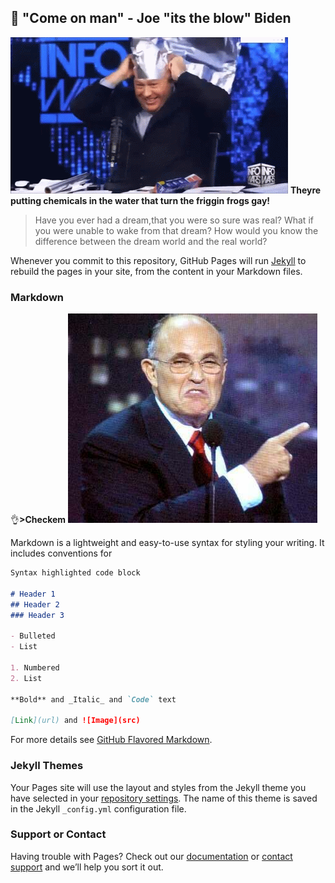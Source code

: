 ## :frog: "Come on man" - Joe "its the blow" Biden

![alexjonesgif](https://github.com/qayynon/Q/blob/main/AluminiumHatGenius.gif) 
**Theyre putting chemicals in the water that turn the friggin frogs gay!** 
>Have you ever had a dream,that you were so sure was real? 
>What if you were unable to wake from that dream? 
>How would you know the difference between the dream world and the real world?

Whenever you commit to this repository, GitHub Pages will run [Jekyll](https://jekyllrb.com/) to rebuild the pages in your site, from the content in your Markdown files.

### Markdown
:ok_hand:**>Checkem**
![TheseGets.jpg](https://github.com/qayynon/Q/blob/main/original.jpg)

Markdown is a lightweight and easy-to-use syntax for styling your writing. It includes conventions for

```markdown
Syntax highlighted code block

# Header 1
## Header 2
### Header 3

- Bulleted
- List

1. Numbered
2. List

**Bold** and _Italic_ and `Code` text

[Link](url) and ![Image](src)
```

For more details see [GitHub Flavored Markdown](https://guides.github.com/features/mastering-markdown/).

### Jekyll Themes

Your Pages site will use the layout and styles from the Jekyll theme you have selected in your [repository settings](https://github.com/qayynon/Q/settings). The name of this theme is saved in the Jekyll `_config.yml` configuration file.

### Support or Contact

Having trouble with Pages? Check out our [documentation](https://docs.github.com/categories/github-pages-basics/) or [contact support](https://github.com/contact) and we’ll help you sort it out.
